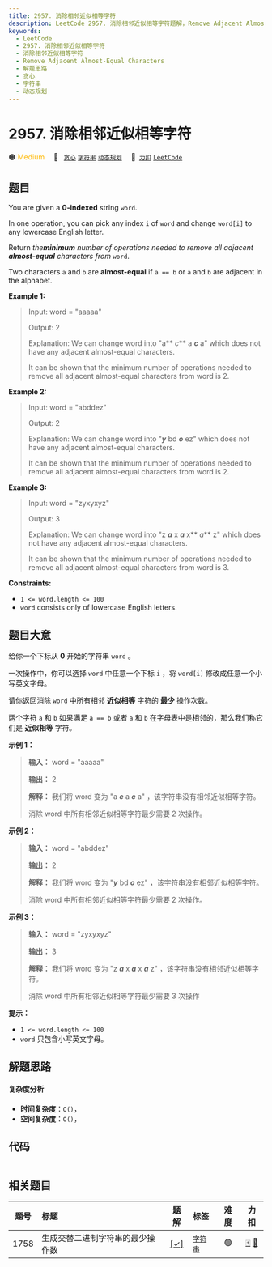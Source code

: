```yaml
---
title: 2957. 消除相邻近似相等字符
description: LeetCode 2957. 消除相邻近似相等字符题解，Remove Adjacent Almost-Equal Characters，包含解题思路、复杂度分析以及完整的 JavaScript 代码实现。
keywords:
  - LeetCode
  - 2957. 消除相邻近似相等字符
  - 消除相邻近似相等字符
  - Remove Adjacent Almost-Equal Characters
  - 解题思路
  - 贪心
  - 字符串
  - 动态规划
---
```


# 2957. 消除相邻近似相等字符

🟠 <font color=#ffb800>Medium</font>&emsp; 🔖&ensp; [`贪心`](/tag/greedy.md) [`字符串`](/tag/string.md) [`动态规划`](/tag/dynamic-programming.md)&emsp; 🔗&ensp;[`力扣`](https://leetcode.cn/problems/remove-adjacent-almost-equal-characters) [`LeetCode`](https://leetcode.com/problems/remove-adjacent-almost-equal-characters)

## 题目

You are given a **0-indexed** string `word`.

In one operation, you can pick any index `i` of `word` and change `word[i]` to
any lowercase English letter.

Return _the**minimum** number of operations needed to remove all adjacent
**almost-equal** characters from_ `word`.

Two characters `a` and `b` are **almost-equal** if `a == b` or `a` and `b` are
adjacent in the alphabet.



**Example 1:**

> Input: word = "aaaaa"
> 
> Output: 2
> 
> Explanation: We can change word into "a** _c_** a _**c**_ a" which does not have any adjacent almost-equal characters.
> 
> It can be shown that the minimum number of operations needed to remove all adjacent almost-equal characters from word is 2.

**Example 2:**

> Input: word = "abddez"
> 
> Output: 2
> 
> Explanation: We can change word into "**_y_** bd _**o**_ ez" which does not have any adjacent almost-equal characters.
> 
> It can be shown that the minimum number of operations needed to remove all adjacent almost-equal characters from word is 2.

**Example 3:**

> Input: word = "zyxyxyz"
> 
> Output: 3
> 
> Explanation: We can change word into "z _**a**_ x _**a**_ x** _a_** z" which does not have any adjacent almost-equal characters. 
> 
> It can be shown that the minimum number of operations needed to remove all adjacent almost-equal characters from word is 3.

**Constraints:**

  * `1 <= word.length <= 100`
  * `word` consists only of lowercase English letters.


## 题目大意

给你一个下标从 **0**  开始的字符串 `word` 。

一次操作中，你可以选择 `word` 中任意一个下标 `i` ，将 `word[i]` 修改成任意一个小写英文字母。

请你返回消除 `word` 中所有相邻 **近似相等**  字符的 **最少**  操作次数。

两个字符 `a` 和 `b` 如果满足 `a == b` 或者 `a` 和 `b` 在字母表中是相邻的，那么我们称它们是 **近似相等**  字符。



**示例 1：**

> 
> 
> 
> 
> 
> **输入：** word = "aaaaa"
> 
> **输出：** 2
> 
> **解释：** 我们将 word 变为 "a _**c**_ a _**c**_ a" ，该字符串没有相邻近似相等字符。
> 
> 消除 word 中所有相邻近似相等字符最少需要 2 次操作。
> 
> 

**示例 2：**

> 
> 
> 
> 
> 
> **输入：** word = "abddez"
> 
> **输出：** 2
> 
> **解释：** 我们将 word 变为 "_**y**_ bd _**o**_ ez" ，该字符串没有相邻近似相等字符。
> 
> 消除 word 中所有相邻近似相等字符最少需要 2 次操作。

**示例 3：**

> 
> 
> 
> 
> 
> **输入：** word = "zyxyxyz"
> 
> **输出：** 3
> 
> **解释：** 我们将 word 变为 "z _**a**_ x _**a**_ x _**a**_ z" ，该字符串没有相邻近似相等字符。
> 
> 消除 word 中所有相邻近似相等字符最少需要 3 次操作
> 
> 



**提示：**

  * `1 <= word.length <= 100`
  * `word` 只包含小写英文字母。


## 解题思路

#### 复杂度分析

- **时间复杂度**：`O()`，
- **空间复杂度**：`O()`，

## 代码

```javascript

```

## 相关题目

<!-- prettier-ignore -->
| 题号 | 标题 | 题解 | 标签 | 难度 | 力扣 |
| :------: | :------ | :------: | :------ | :------: | :------: |
| 1758 | 生成交替二进制字符串的最少操作数 | [[✓]](/problem/1758.md) |  [`字符串`](/tag/string.md) | 🟢 | [🀄️](https://leetcode.cn/problems/minimum-changes-to-make-alternating-binary-string) [🔗](https://leetcode.com/problems/minimum-changes-to-make-alternating-binary-string) |
